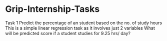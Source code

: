 # Grip-Internship-Tasks
Task 1 
Predict the percentage of an student based on the no. of study hours
This is a simple linear regression task as it involves just 2 variables
What will be predicted score if a student studies for 9.25 hrs/ day? 
